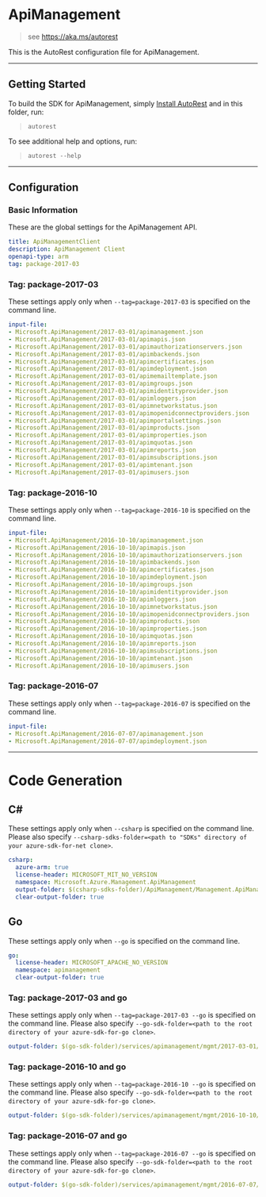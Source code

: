 # ApiManagement
    
> see https://aka.ms/autorest

This is the AutoRest configuration file for ApiManagement.



---
## Getting Started 
To build the SDK for ApiManagement, simply [Install AutoRest](https://aka.ms/autorest/install) and in this folder, run:

> `autorest`

To see additional help and options, run:

> `autorest --help`
---

## Configuration



### Basic Information 
These are the global settings for the ApiManagement API.

``` yaml
title: ApiManagementClient
description: ApiManagement Client
openapi-type: arm
tag: package-2017-03
```


### Tag: package-2017-03

These settings apply only when `--tag=package-2017-03` is specified on the command line.

``` yaml $(tag) == 'package-2017-03'
input-file:
- Microsoft.ApiManagement/2017-03-01/apimanagement.json
- Microsoft.ApiManagement/2017-03-01/apimapis.json
- Microsoft.ApiManagement/2017-03-01/apimauthorizationservers.json
- Microsoft.ApiManagement/2017-03-01/apimbackends.json
- Microsoft.ApiManagement/2017-03-01/apimcertificates.json
- Microsoft.ApiManagement/2017-03-01/apimdeployment.json
- Microsoft.ApiManagement/2017-03-01/apimemailtemplate.json
- Microsoft.ApiManagement/2017-03-01/apimgroups.json
- Microsoft.ApiManagement/2017-03-01/apimidentityprovider.json
- Microsoft.ApiManagement/2017-03-01/apimloggers.json
- Microsoft.ApiManagement/2017-03-01/apimnetworkstatus.json
- Microsoft.ApiManagement/2017-03-01/apimopenidconnectproviders.json
- Microsoft.ApiManagement/2017-03-01/apimportalsettings.json
- Microsoft.ApiManagement/2017-03-01/apimproducts.json
- Microsoft.ApiManagement/2017-03-01/apimproperties.json
- Microsoft.ApiManagement/2017-03-01/apimquotas.json
- Microsoft.ApiManagement/2017-03-01/apimreports.json
- Microsoft.ApiManagement/2017-03-01/apimsubscriptions.json
- Microsoft.ApiManagement/2017-03-01/apimtenant.json
- Microsoft.ApiManagement/2017-03-01/apimusers.json
```


### Tag: package-2016-10

These settings apply only when `--tag=package-2016-10` is specified on the command line.

``` yaml $(tag) == 'package-2016-10'
input-file:
- Microsoft.ApiManagement/2016-10-10/apimanagement.json
- Microsoft.ApiManagement/2016-10-10/apimapis.json
- Microsoft.ApiManagement/2016-10-10/apimauthorizationservers.json
- Microsoft.ApiManagement/2016-10-10/apimbackends.json
- Microsoft.ApiManagement/2016-10-10/apimcertificates.json
- Microsoft.ApiManagement/2016-10-10/apimdeployment.json
- Microsoft.ApiManagement/2016-10-10/apimgroups.json
- Microsoft.ApiManagement/2016-10-10/apimidentityprovider.json
- Microsoft.ApiManagement/2016-10-10/apimloggers.json
- Microsoft.ApiManagement/2016-10-10/apimnetworkstatus.json
- Microsoft.ApiManagement/2016-10-10/apimopenidconnectproviders.json
- Microsoft.ApiManagement/2016-10-10/apimproducts.json
- Microsoft.ApiManagement/2016-10-10/apimproperties.json
- Microsoft.ApiManagement/2016-10-10/apimquotas.json
- Microsoft.ApiManagement/2016-10-10/apimreports.json
- Microsoft.ApiManagement/2016-10-10/apimsubscriptions.json
- Microsoft.ApiManagement/2016-10-10/apimtenant.json
- Microsoft.ApiManagement/2016-10-10/apimusers.json
```
 
### Tag: package-2016-07

These settings apply only when `--tag=package-2016-07` is specified on the command line.

``` yaml $(tag) == 'package-2016-07'
input-file:
- Microsoft.ApiManagement/2016-07-07/apimanagement.json
- Microsoft.ApiManagement/2016-07-07/apimdeployment.json
```

---
# Code Generation


## C# 

These settings apply only when `--csharp` is specified on the command line.
Please also specify `--csharp-sdks-folder=<path to "SDKs" directory of your azure-sdk-for-net clone>`.

``` yaml $(csharp)
csharp:
  azure-arm: true
  license-header: MICROSOFT_MIT_NO_VERSION
  namespace: Microsoft.Azure.Management.ApiManagement  
  output-folder: $(csharp-sdks-folder)/ApiManagement/Management.ApiManagement/Generated
  clear-output-folder: true
```


## Go

These settings apply only when `--go` is specified on the command line.

``` yaml $(go)
go:
  license-header: MICROSOFT_APACHE_NO_VERSION
  namespace: apimanagement
  clear-output-folder: true
```

### Tag: package-2017-03 and go

These settings apply only when `--tag=package-2017-03 --go` is specified on the command line.
Please also specify `--go-sdk-folder=<path to the root directory of your azure-sdk-for-go clone>`.

``` yaml $(tag) == 'package-2017-03' && $(go)
output-folder: $(go-sdk-folder)/services/apimanagement/mgmt/2017-03-01/apimanagement
```

### Tag: package-2016-10 and go

These settings apply only when `--tag=package-2016-10 --go` is specified on the command line.
Please also specify `--go-sdk-folder=<path to the root directory of your azure-sdk-for-go clone>`.

``` yaml $(tag) == 'package-2016-10' && $(go)
output-folder: $(go-sdk-folder)/services/apimanagement/mgmt/2016-10-10/apimanagement
```

### Tag: package-2016-07 and go

These settings apply only when `--tag=package-2016-07 --go` is specified on the command line.
Please also specify `--go-sdk-folder=<path to the root directory of your azure-sdk-for-go clone>`.

``` yaml $(tag) == 'package-2016-07' && $(go)
output-folder: $(go-sdk-folder)/services/apimanagement/mgmt/2016-07-07/apimanagement
```
